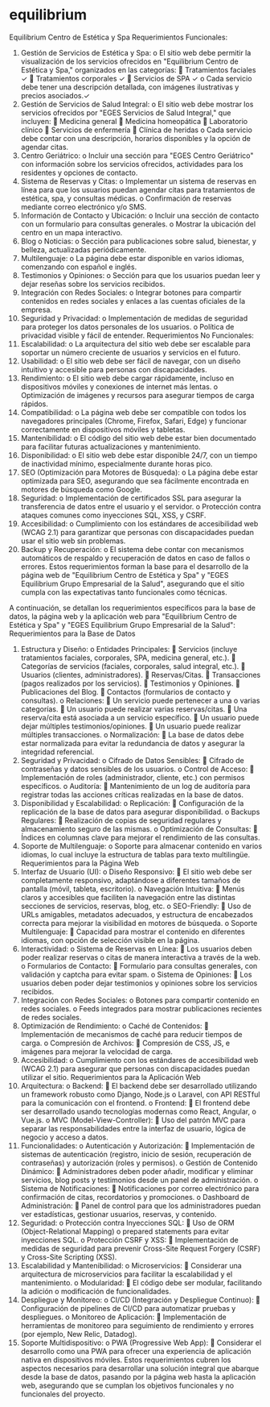 # equilibrium
Equilibrium Centro de Estética y Spa
Requerimientos Funcionales:
1.	Gestión de Servicios de Estética y Spa:
    o	El sitio web debe permitir la visualización de los servicios ofrecidos en "Equilibrium Centro de Estética y Spa," organizados en las categorías:
        	Tratamientos faciales ✓
        	Tratamientos corporales ✓
        	Servicios de SPA ✓
    o	Cada servicio debe tener una descripción detallada, con imágenes ilustrativas y precios asociados.✓
2.	Gestión de Servicios de Salud Integral:
    o	El sitio web debe mostrar los servicios ofrecidos por "EGES Servicios de Salud Integral," que incluyen:
        	Medicina general
        	Medicina homeopática
        	Laboratorio clínico
        	Servicios de enfermería
        	Clínica de heridas
    o	Cada servicio debe contar con una descripción, horarios disponibles y la opción de agendar citas.
3.	Centro Geriátrico:
    o	Incluir una sección para "EGES Centro Geriátrico" con información sobre los servicios ofrecidos, actividades para los residentes y opciones de contacto.
4.	Sistema de Reservas y Citas:
    o	Implementar un sistema de reservas en línea para que los usuarios puedan agendar citas para tratamientos de estética, spa, y consultas médicas.
    o	Confirmación de reservas mediante correo electrónico y/o SMS.
5.	Información de Contacto y Ubicación:
    o	Incluir una sección de contacto con un formulario para consultas generales.
    o	Mostrar la ubicación del centro en un mapa interactivo.
6.	Blog o Noticias:
    o	Sección para publicaciones sobre salud, bienestar, y belleza, actualizadas periódicamente.
7.	Multilenguaje:
    o	La página debe estar disponible en varios idiomas, comenzando con español e inglés.
8.	Testimonios y Opiniones:
    o	Sección para que los usuarios puedan leer y dejar reseñas sobre los servicios recibidos.
9.	Integración con Redes Sociales:
    o	Integrar botones para compartir contenidos en redes sociales y enlaces a las cuentas oficiales de la empresa.
10.	Seguridad y Privacidad:
    o	Implementación de medidas de seguridad para proteger los datos personales de los usuarios.
    o	Política de privacidad visible y fácil de entender.
Requerimientos No Funcionales:
1.	Escalabilidad:
    o	La arquitectura del sitio web debe ser escalable para soportar un número creciente de usuarios y servicios en el futuro.
2.	Usabilidad:
    o	El sitio web debe ser fácil de navegar, con un diseño intuitivo y accesible para personas con discapacidades.
3.	Rendimiento:
    o	El sitio web debe cargar rápidamente, incluso en dispositivos móviles y conexiones de internet más lentas.
    o	Optimización de imágenes y recursos para asegurar tiempos de carga rápidos.
4.	Compatibilidad:
    o	La página web debe ser compatible con todos los navegadores principales (Chrome, Firefox, Safari, Edge) y funcionar correctamente en dispositivos móviles y tabletas.
5.	Mantenibilidad:
    o	El código del sitio web debe estar bien documentado para facilitar futuras actualizaciones y mantenimiento.
6.	Disponibilidad:
    o	El sitio web debe estar disponible 24/7, con un tiempo de inactividad mínimo, especialmente durante horas pico.
7.	SEO (Optimización para Motores de Búsqueda):
    o	La página debe estar optimizada para SEO, asegurando que sea fácilmente encontrada en motores de búsqueda como Google.
8.	Seguridad:
    o	Implementación de certificados SSL para asegurar la transferencia de datos entre el usuario y el servidor.
    o	Protección contra ataques comunes como inyecciones SQL, XSS, y CSRF.
9.	Accesibilidad:
    o	Cumplimiento con los estándares de accesibilidad web (WCAG 2.1) para garantizar que personas con discapacidades puedan usar el sitio web sin problemas.
10.	Backup y Recuperación:
    o	El sistema debe contar con mecanismos automáticos de respaldo y recuperación de datos en caso de fallos o errores.
Estos requerimientos forman la base para el desarrollo de la página web de "Equilibrium Centro de Estética y Spa" y "EGES Equilibrium Grupo Empresarial de la Salud", asegurando que el sitio cumpla con las expectativas tanto funcionales como técnicas.



A continuación, se detallan los requerimientos específicos para la base de datos, la página web y la aplicación web para "Equilibrium Centro de Estética y Spa" y "EGES Equilibrium Grupo Empresarial de la Salud":
Requerimientos para la Base de Datos
1.	Estructura y Diseño:
o	Entidades Principales:
	Servicios (incluye tratamientos faciales, corporales, SPA, medicina general, etc.).
	Categorías de servicios (faciales, corporales, salud integral, etc.).
	Usuarios (clientes, administradores).
	Reservas/Citas.
	Transacciones (pagos realizados por los servicios).
	Testimonios y Opiniones.
	Publicaciones del Blog.
	Contactos (formularios de contacto y consultas).
o	Relaciones:
	Un servicio puede pertenecer a una o varias categorías.
	Un usuario puede realizar varias reservas/citas.
	Una reserva/cita está asociada a un servicio específico.
	Un usuario puede dejar múltiples testimonios/opiniones.
	Un usuario puede realizar múltiples transacciones.
o	Normalización:
	La base de datos debe estar normalizada para evitar la redundancia de datos y asegurar la integridad referencial.
2.	Seguridad y Privacidad:
o	Cifrado de Datos Sensibles:
	Cifrado de contraseñas y datos sensibles de los usuarios.
o	Control de Acceso:
	Implementación de roles (administrador, cliente, etc.) con permisos específicos.
o	Auditoría:
	Mantenimiento de un log de auditoría para registrar todas las acciones críticas realizadas en la base de datos.
3.	Disponibilidad y Escalabilidad:
o	Replicación:
	Configuración de la replicación de la base de datos para asegurar disponibilidad.
o	Backups Regulares:
	Realización de copias de seguridad regulares y almacenamiento seguro de las mismas.
o	Optimización de Consultas:
	Índices en columnas clave para mejorar el rendimiento de las consultas.
4.	Soporte de Multilenguaje:
o	Soporte para almacenar contenido en varios idiomas, lo cual incluye la estructura de tablas para texto multilingüe.
Requerimientos para la Página Web
1.	Interfaz de Usuario (UI):
o	Diseño Responsivo:
	El sitio web debe ser completamente responsivo, adaptándose a diferentes tamaños de pantalla (móvil, tableta, escritorio).
o	Navegación Intuitiva:
	Menús claros y accesibles que faciliten la navegación entre las distintas secciones de servicios, reservas, blog, etc.
o	SEO-Friendly:
	Uso de URLs amigables, metadatos adecuados, y estructura de encabezados correcta para mejorar la visibilidad en motores de búsqueda.
o	Soporte Multilenguaje:
	Capacidad para mostrar el contenido en diferentes idiomas, con opción de selección visible en la página.
2.	Interactividad:
o	Sistema de Reservas en Línea:
	Los usuarios deben poder realizar reservas o citas de manera interactiva a través de la web.
o	Formularios de Contacto:
	Formulario para consultas generales, con validación y captcha para evitar spam.
o	Sistema de Opiniones:
	Los usuarios deben poder dejar testimonios y opiniones sobre los servicios recibidos.
3.	Integración con Redes Sociales:
o	Botones para compartir contenido en redes sociales.
o	Feeds integrados para mostrar publicaciones recientes de redes sociales.
4.	Optimización de Rendimiento:
o	Caché de Contenidos:
	Implementación de mecanismos de caché para reducir tiempos de carga.
o	Compresión de Archivos:
	Compresión de CSS, JS, e imágenes para mejorar la velocidad de carga.
5.	Accesibilidad:
o	Cumplimiento con los estándares de accesibilidad web (WCAG 2.1) para asegurar que personas con discapacidades puedan utilizar el sitio.
Requerimientos para la Aplicación Web
1.	Arquitectura:
o	Backend:
	El backend debe ser desarrollado utilizando un framework robusto como Django, Node.js o Laravel, con API RESTful para la comunicación con el frontend.
o	Frontend:
	El frontend debe ser desarrollado usando tecnologías modernas como React, Angular, o Vue.js.
o	MVC (Model-View-Controller):
	Uso del patrón MVC para separar las responsabilidades entre la interfaz de usuario, lógica de negocio y acceso a datos.
2.	Funcionalidades:
o	Autenticación y Autorización:
	Implementación de sistemas de autenticación (registro, inicio de sesión, recuperación de contraseñas) y autorización (roles y permisos).
o	Gestión de Contenido Dinámico:
	Administradores deben poder añadir, modificar y eliminar servicios, blog posts y testimonios desde un panel de administración.
o	Sistema de Notificaciones:
	Notificaciones por correo electrónico para confirmación de citas, recordatorios y promociones.
o	Dashboard de Administración:
	Panel de control para que los administradores puedan ver estadísticas, gestionar usuarios, reservas, y contenido.
3.	Seguridad:
o	Protección contra Inyecciones SQL:
	Uso de ORM (Object-Relational Mapping) o prepared statements para evitar inyecciones SQL.
o	Protección CSRF y XSS:
	Implementación de medidas de seguridad para prevenir Cross-Site Request Forgery (CSRF) y Cross-Site Scripting (XSS).
4.	Escalabilidad y Mantenibilidad:
o	Microservicios:
	Considerar una arquitectura de microservicios para facilitar la escalabilidad y el mantenimiento.
o	Modularidad:
	El código debe ser modular, facilitando la adición o modificación de funcionalidades.
5.	Despliegue y Monitoreo:
o	CI/CD (Integración y Despliegue Continuo):
	Configuración de pipelines de CI/CD para automatizar pruebas y despliegues.
o	Monitoreo de Aplicación:
	Implementación de herramientas de monitoreo para seguimiento de rendimiento y errores (por ejemplo, New Relic, Datadog).
6.	Soporte Multidispositivo:
o	PWA (Progressive Web App):
	Considerar el desarrollo como una PWA para ofrecer una experiencia de aplicación nativa en dispositivos móviles.
Estos requerimientos cubren los aspectos necesarios para desarrollar una solución integral que abarque desde la base de datos, pasando por la página web hasta la aplicación web, asegurando que se cumplan los objetivos funcionales y no funcionales del proyecto.


